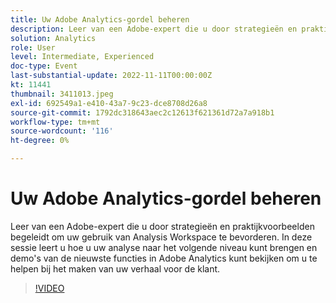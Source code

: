 ```yaml
---
title: Uw Adobe Analytics-gordel beheren
description: Leer van een Adobe-expert die u door strategieën en praktijkvoorbeelden begeleidt om uw gebruik van Analysis Workspace te bevorderen. In deze sessie leert u hoe u uw analyse naar het volgende niveau kunt brengen en demo's van de nieuwste functies in Adobe Analytics kunt bekijken om u te helpen bij het maken van uw verhaal voor de klant.
solution: Analytics
role: User
level: Intermediate, Experienced
doc-type: Event
last-substantial-update: 2022-11-11T00:00:00Z
kt: 11441
thumbnail: 3411013.jpeg
exl-id: 692549a1-e410-43a7-9c23-dce8708d26a8
source-git-commit: 1792dc318643aec2c12613f621361d72a7a918b1
workflow-type: tm+mt
source-wordcount: '116'
ht-degree: 0%

---
```


# Uw Adobe Analytics-gordel beheren

Leer van een Adobe-expert die u door strategieën en praktijkvoorbeelden begeleidt om uw gebruik van Analysis Workspace te bevorderen. In deze sessie leert u hoe u uw analyse naar het volgende niveau kunt brengen en demo&#39;s van de nieuwste functies in Adobe Analytics kunt bekijken om u te helpen bij het maken van uw verhaal voor de klant.

>[!VIDEO](https://video.tv.adobe.com/v/3411013/?quality=12&learn=on)
